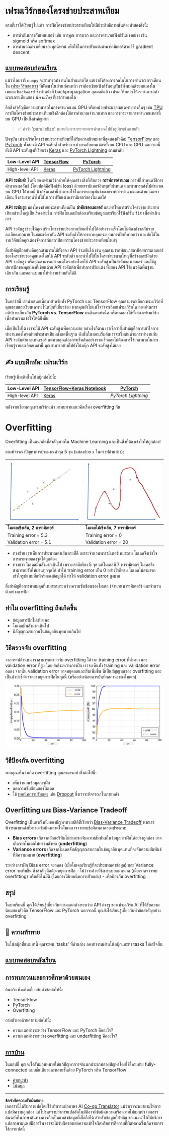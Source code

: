 <!--
CO_OP_TRANSLATOR_METADATA:
{
  "original_hash": "2b544f20b796402507fb05a0df893323",
  "translation_date": "2025-08-29T09:11:11+00:00",
  "source_file": "lessons/3-NeuralNetworks/05-Frameworks/README.md",
  "language_code": "th"
}
-->
# เฟรมเวิร์กของโครงข่ายประสาทเทียม

ตามที่เราได้เรียนรู้ไปแล้ว การฝึกโครงข่ายประสาทเทียมให้มีประสิทธิภาพนั้นต้องทำสองสิ่งนี้:

* การดำเนินการกับเทนเซอร์ เช่น การคูณ การบวก และการคำนวณฟังก์ชันบางอย่าง เช่น sigmoid หรือ softmax
* การคำนวณกราเดียนของทุกนิพจน์ เพื่อใช้ในการปรับแต่งค่าพารามิเตอร์ด้วยวิธี gradient descent

## [แบบทดสอบก่อนเรียน](https://ff-quizzes.netlify.app/en/ai/quiz/9)

แม้ว่าไลบรารี `numpy` จะสามารถทำงานในส่วนแรกได้ แต่เรายังต้องการกลไกในการคำนวณกราเดียน ใน [เฟรมเวิร์กของเรา](../04-OwnFramework/OwnFramework.ipynb) ที่พัฒนาในส่วนก่อนหน้า เราต้องเขียนฟังก์ชันอนุพันธ์ทั้งหมดด้วยตนเองในเมธอด `backward` ซึ่งทำหน้าที่ backpropagation อุดมคติแล้ว เฟรมเวิร์กควรให้เราสามารถคำนวณกราเดียนของ *นิพจน์ใดๆ* ที่เรากำหนดได้

อีกสิ่งสำคัญคือความสามารถในการคำนวณบน GPU หรือหน่วยประมวลผลเฉพาะทางอื่นๆ เช่น [TPU](https://en.wikipedia.org/wiki/Tensor_Processing_Unit) การฝึกโครงข่ายประสาทเทียมเชิงลึกต้องใช้การคำนวณจำนวนมาก และการกระจายการคำนวณเหล่านี้บน GPU เป็นสิ่งสำคัญมาก

> ✅ คำว่า 'parallelize' หมายถึงการกระจายการคำนวณไปยังอุปกรณ์หลายตัว

ปัจจุบัน เฟรมเวิร์กโครงข่ายประสาทเทียมที่ได้รับความนิยมมากที่สุดสองตัวคือ: [TensorFlow](http://TensorFlow.org) และ [PyTorch](https://pytorch.org/) ทั้งสองมี API ระดับต่ำสำหรับการทำงานกับเทนเซอร์ทั้งบน CPU และ GPU นอกจากนี้ยังมี API ระดับสูงที่เรียกว่า [Keras](https://keras.io/) และ [PyTorch Lightning](https://pytorchlightning.ai/) ตามลำดับ

Low-Level API | [TensorFlow](http://TensorFlow.org) | [PyTorch](https://pytorch.org/)
--------------|-------------------------------------|--------------------------------
High-level API| [Keras](https://keras.io/) | [PyTorch Lightning](https://pytorchlightning.ai/)

**API ระดับต่ำ** ในทั้งสองเฟรมเวิร์กช่วยให้คุณสร้างสิ่งที่เรียกว่า **กราฟการคำนวณ** กราฟนี้กำหนดวิธีการคำนวณผลลัพธ์ (โดยปกติคือฟังก์ชัน loss) ด้วยพารามิเตอร์อินพุตที่กำหนด และสามารถส่งไปคำนวณบน GPU ได้หากมี ฟังก์ชันเหล่านี้สามารถใช้ในการหาอนุพันธ์ของกราฟการคำนวณและคำนวณกราเดียน ซึ่งสามารถนำไปใช้ในการปรับแต่งพารามิเตอร์ของโมเดลได้

**API ระดับสูง** มองโครงข่ายประสาทเทียมเป็น **ลำดับของเลเยอร์** และทำให้การสร้างโครงข่ายประสาทเทียมส่วนใหญ่เป็นเรื่องง่ายขึ้น การฝึกโมเดลมักต้องเตรียมข้อมูลและเรียกใช้ฟังก์ชัน `fit` เพื่อดำเนินการ

API ระดับสูงช่วยให้คุณสร้างโครงข่ายประสาทเทียมทั่วไปได้อย่างรวดเร็วโดยไม่ต้องกังวลกับรายละเอียดมากมาย ในขณะเดียวกัน API ระดับต่ำให้การควบคุมกระบวนการฝึกที่มากกว่า และมักใช้ในงานวิจัยเมื่อคุณต้องจัดการกับสถาปัตยกรรมโครงข่ายประสาทเทียมใหม่ๆ

สิ่งสำคัญอีกอย่างคือคุณสามารถใช้ทั้งสอง API ร่วมกันได้ เช่น คุณสามารถพัฒนาสถาปัตยกรรมเลเยอร์ของโครงข่ายของคุณเองโดยใช้ API ระดับต่ำ และนำไปใช้ในโครงข่ายขนาดใหญ่ที่สร้างและฝึกด้วย API ระดับสูง หรือคุณสามารถกำหนดโครงข่ายโดยใช้ API ระดับสูงเป็นลำดับของเลเยอร์ และใช้ลูปการฝึกของคุณเองที่เขียนด้วย API ระดับต่ำเพื่อทำการปรับแต่ง ทั้งสอง API ใช้แนวคิดพื้นฐานเดียวกัน และออกแบบมาให้ทำงานร่วมกันได้ดี

## การเรียนรู้

ในคอร์สนี้ เรานำเสนอเนื้อหาสำหรับทั้ง PyTorch และ TensorFlow คุณสามารถเลือกเฟรมเวิร์กที่คุณชอบและเรียนเฉพาะโน้ตบุ๊กที่เกี่ยวข้อง หากคุณยังไม่แน่ใจว่าจะเลือกเฟรมเวิร์กใด ลองอ่านการอภิปรายเกี่ยวกับ **PyTorch vs. TensorFlow** บนอินเทอร์เน็ต หรือทดลองใช้ทั้งสองเฟรมเวิร์กเพื่อทำความเข้าใจให้ดียิ่งขึ้น

เมื่อเป็นไปได้ เราจะใช้ API ระดับสูงเพื่อความง่าย อย่างไรก็ตาม เราเชื่อว่าสิ่งสำคัญคือการเข้าใจการทำงานของโครงข่ายประสาทเทียมตั้งแต่พื้นฐาน ดังนั้นในตอนเริ่มต้นเราจะเริ่มต้นด้วยการทำงานกับ API ระดับต่ำและเทนเซอร์ แต่หากคุณต้องการเริ่มต้นอย่างรวดเร็วและไม่ต้องการใช้เวลามากในการเรียนรู้รายละเอียดเหล่านี้ คุณสามารถข้ามไปยังโน้ตบุ๊ก API ระดับสูงได้เลย

## ✍️ แบบฝึกหัด: เฟรมเวิร์ก

เรียนรู้เพิ่มเติมในโน้ตบุ๊กต่อไปนี้:

Low-Level API | [TensorFlow+Keras Notebook](IntroKerasTF.ipynb) | [PyTorch](IntroPyTorch.ipynb)
--------------|-------------------------------------|--------------------------------
High-level API| [Keras](IntroKeras.ipynb) | *PyTorch Lightning*

หลังจากเชี่ยวชาญเฟรมเวิร์กแล้ว มาทบทวนแนวคิดเรื่อง overfitting กัน

# Overfitting

Overfitting เป็นแนวคิดที่สำคัญมากใน Machine Learning และเป็นสิ่งที่ต้องเข้าใจให้ถูกต้อง!

ลองพิจารณาปัญหาการประมาณค่าจุด 5 จุด (แสดงด้วย `x` ในกราฟด้านล่าง):

![linear](../../../../../translated_images/overfit1.f24b71c6f652e59e6bed7245ffbeaecc3ba320e16e2221f6832b432052c4da43.th.jpg) | ![overfit](../../../../../translated_images/overfit2.131f5800ae10ca5e41d12a411f5f705d9ee38b1b10916f284b787028dd55cc1c.th.jpg)
-------------------------|--------------------------
**โมเดลเชิงเส้น, 2 พารามิเตอร์** | **โมเดลไม่เชิงเส้น, 7 พารามิเตอร์**
Training error = 5.3 | Training error = 0
Validation error = 5.1 | Validation error = 20

* ทางซ้าย เราเห็นการประมาณค่าเส้นตรงที่ดี เพราะจำนวนพารามิเตอร์เหมาะสม โมเดลจึงเข้าใจการกระจายของจุดได้ถูกต้อง
* ทางขวา โมเดลมีพลังมากเกินไป เพราะเรามีเพียง 5 จุด แต่โมเดลมี 7 พารามิเตอร์ โมเดลจึงสามารถปรับให้ผ่านทุกจุดได้ ทำให้ training error เป็น 0 อย่างไรก็ตาม โมเดลไม่สามารถเข้าใจรูปแบบที่แท้จริงของข้อมูลได้ ทำให้ validation error สูงมาก

สิ่งสำคัญคือการหาสมดุลที่เหมาะสมระหว่างความซับซ้อนของโมเดล (จำนวนพารามิเตอร์) และจำนวนตัวอย่างการฝึก

## ทำไม overfitting ถึงเกิดขึ้น

  * ข้อมูลการฝึกไม่เพียงพอ
  * โมเดลมีพลังมากเกินไป
  * มีสัญญาณรบกวนในข้อมูลอินพุตมากเกินไป

## วิธีตรวจจับ overfitting

จากกราฟด้านบน เราสามารถตรวจจับ overfitting ได้จาก training error ที่ต่ำมาก และ validation error ที่สูง โดยปกติระหว่างการฝึก เราจะเห็นทั้ง training และ validation error ลดลง จากนั้น validation error อาจหยุดลดและเริ่มเพิ่มขึ้น นี่เป็นสัญญาณของ overfitting และเป็นตัวบ่งชี้ว่าเราควรหยุดการฝึกในจุดนี้ (หรืออย่างน้อยควรบันทึกสถานะของโมเดล)

![overfitting](../../../../../translated_images/Overfitting.408ad91cd90b4371d0a81f4287e1409c359751adeb1ae450332af50e84f08c3e.th.png)

## วิธีป้องกัน overfitting

หากคุณเห็นว่าเกิด overfitting คุณสามารถทำสิ่งต่อไปนี้:

 * เพิ่มจำนวนข้อมูลการฝึก
 * ลดความซับซ้อนของโมเดล
 * ใช้ [เทคนิคการปรับแต่ง](../../4-ComputerVision/08-TransferLearning/TrainingTricks.md) เช่น [Dropout](../../4-ComputerVision/08-TransferLearning/TrainingTricks.md#Dropout) ซึ่งเราจะพิจารณาในภายหลัง

## Overfitting และ Bias-Variance Tradeoff

Overfitting เป็นกรณีหนึ่งของปัญหาทางสถิติที่เรียกว่า [Bias-Variance Tradeoff](https://en.wikipedia.org/wiki/Bias%E2%80%93variance_tradeoff) หากเราพิจารณาแหล่งที่มาของข้อผิดพลาดในโมเดล เราจะพบข้อผิดพลาดสองประเภท:

* **Bias errors** เกิดจากอัลกอริทึมไม่สามารถจับความสัมพันธ์ในข้อมูลการฝึกได้อย่างถูกต้อง อาจเกิดจากโมเดลไม่ทรงพลังพอ (**underfitting**)
* **Variance errors** เกิดจากโมเดลจับสัญญาณรบกวนในข้อมูลอินพุตแทนที่จะจับความสัมพันธ์ที่มีความหมาย (**overfitting**)

ระหว่างการฝึก Bias error จะลดลง (เมื่อโมเดลเรียนรู้ที่จะประมาณค่าข้อมูล) และ Variance error จะเพิ่มขึ้น สิ่งสำคัญคือต้องหยุดการฝึก - ไม่ว่าจะด้วยวิธีการแบบแมนนวล (เมื่อเราตรวจพบ overfitting) หรืออัตโนมัติ (โดยการใช้เทคนิคการปรับแต่ง) - เพื่อป้องกัน overfitting

## สรุป

ในบทเรียนนี้ คุณได้เรียนรู้เกี่ยวกับความแตกต่างระหว่าง API ต่างๆ ของเฟรมเวิร์ก AI ที่ได้รับความนิยมสองตัวคือ TensorFlow และ PyTorch นอกจากนี้ คุณยังได้เรียนรู้เกี่ยวกับหัวข้อสำคัญอย่าง overfitting

## 🚀 ความท้าทาย

ในโน้ตบุ๊กที่แนบมานี้ คุณจะพบ 'tasks' ที่ด้านล่าง ลองทำงานผ่านโน้ตบุ๊กและทำ tasks ให้เสร็จสิ้น

## [แบบทดสอบหลังเรียน](https://ff-quizzes.netlify.app/en/ai/quiz/10)

## การทบทวนและการศึกษาด้วยตนเอง

ค้นคว้าเพิ่มเติมเกี่ยวกับหัวข้อต่อไปนี้:

- TensorFlow
- PyTorch
- Overfitting

ถามตัวเองด้วยคำถามต่อไปนี้:

- ความแตกต่างระหว่าง TensorFlow และ PyTorch คืออะไร?
- ความแตกต่างระหว่าง overfitting และ underfitting คืออะไร?

## [การบ้าน](lab/README.md)

ในแลปนี้ คุณจะได้รับมอบหมายให้แก้ปัญหาการจำแนกประเภทสองปัญหาโดยใช้โครงข่าย fully-connected แบบชั้นเดียวและหลายชั้นด้วย PyTorch หรือ TensorFlow

* [คำแนะนำ](lab/README.md)
* [โน้ตบุ๊ก](lab/LabFrameworks.ipynb)

---

**ข้อจำกัดความรับผิดชอบ**:  
เอกสารนี้ได้รับการแปลโดยใช้บริการแปลภาษา AI [Co-op Translator](https://github.com/Azure/co-op-translator) แม้ว่าเราจะพยายามให้การแปลมีความถูกต้อง แต่โปรดทราบว่าการแปลอัตโนมัติอาจมีข้อผิดพลาดหรือความไม่แม่นยำ เอกสารต้นฉบับในภาษาต้นทางควรถือเป็นแหล่งข้อมูลที่เชื่อถือได้ สำหรับข้อมูลที่สำคัญ ขอแนะนำให้ใช้บริการแปลภาษามนุษย์มืออาชีพ เราจะไม่รับผิดชอบต่อความเข้าใจผิดหรือการตีความที่ผิดพลาดซึ่งเกิดจากการใช้การแปลนี้